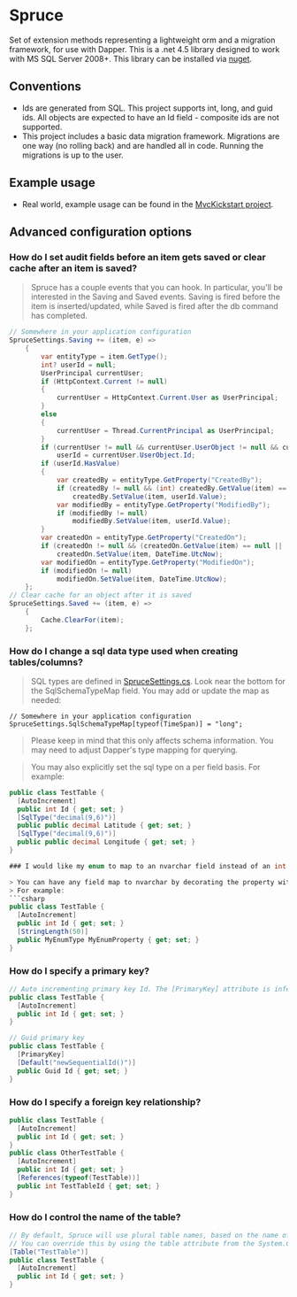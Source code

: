 Spruce
===========

Set of extension methods representing a lightweight orm and a migration framework, for use with Dapper.  This is a .net 4.5 library designed to work with MS SQL Server 2008+. This library can be installed via [nuget](https://nuget.org/packages/spruce).

Conventions
-----------

* Ids are generated from SQL. This project supports int, long, and guid ids. All objects are expected to have an Id field - composite ids are not supported.
* This project includes a basic data migration framework. Migrations are one way (no rolling back) and are handled all in code. Running the migrations is up to the user.

Example usage
-----------------
* Real world, example usage can be found in the [MvcKickstart project](https://github.com/jgeurts/MvcKickstart).


Advanced configuration options
------------------------------

### How do I set audit fields before an item gets saved or clear cache after an item is saved?
> Spruce has a couple events that you can hook. In particular, you'll be interested in the Saving and Saved events. Saving is fired before the item is inserted/updated, while Saved is fired after the db command has completed.
```csharp
// Somewhere in your application configuration
SpruceSettings.Saving += (item, e) =>
	{
		var entityType = item.GetType();
		int? userId = null;
		UserPrincipal currentUser;
		if (HttpContext.Current != null)
		{
			currentUser = HttpContext.Current.User as UserPrincipal;
		}
		else
		{
			currentUser = Thread.CurrentPrincipal as UserPrincipal;
		}
		if (currentUser != null && currentUser.UserObject != null && currentUser.UserObject.Id != default(int))
			userId = currentUser.UserObject.Id;
		if (userId.HasValue)
		{
			var createdBy = entityType.GetProperty("CreatedBy");
			if (createdBy != null && (int) createdBy.GetValue(item) == default(int))
				createdBy.SetValue(item, userId.Value);
			var modifiedBy = entityType.GetProperty("ModifiedBy");
			if (modifiedBy != null)
				modifiedBy.SetValue(item, userId.Value);
		}
		var createdOn = entityType.GetProperty("CreatedOn");
		if (createdOn != null && (createdOn.GetValue(item) == null || (DateTime) createdOn.GetValue(item) == default(DateTime)))
			createdOn.SetValue(item, DateTime.UtcNow);
		var modifiedOn = entityType.GetProperty("ModifiedOn");
		if (modifiedOn != null)
			modifiedOn.SetValue(item, DateTime.UtcNow);
	};
// Clear cache for an object after it is saved
SpruceSettings.Saved += (item, e) =>
	{
		Cache.ClearFor(item);
	};
```


### How do I change a sql data type used when creating tables/columns?

> SQL types are defined in [SpruceSettings.cs](https://github.com/jgeurts/spruce/blob/1a51840b7a2e35cf45107e04f68908a9eb76af65/Spruce/SpruceSettings.cs#L27-L39). Look near the bottom for the SqlSchemaTypeMap field.  You may add or update the map as needed:
```cscharp
// Somewhere in your application configuration
SpruceSettings.SqlSchemaTypeMap[typeof(TimeSpan)] = "long";
```
> Please keep in mind that this only affects schema information. You may need to adjust Dapper's type mapping for querying.

> You may also explicitly set the sql type on a per field basis. For example:
```csharp
public class TestTable {
  [AutoIncrement]
  public int Id { get; set; }
  [SqlType("decimal(9,6)")]
  public public decimal Latitude { get; set; }
  [SqlType("decimal(9,6)")]
  public public decimal Longitude { get; set; }
}

### I would like my enum to map to an nvarchar field instead of an int. How do I do this?

> You can have any field map to nvarchar by decorating the property with the [StringLength(xx)] attribute
> For example:
```csharp
public class TestTable {
  [AutoIncrement]
  public int Id { get; set; }
  [StringLength(50)]
  public MyEnumType MyEnumProperty { get; set; }
}
```


### How do I specify a primary key?
```csharp
// Auto incrementing primary key Id. The [PrimaryKey] attribute is inferred when using [AutoIncrement]
public class TestTable {
  [AutoIncrement]
  public int Id { get; set; }
}
```
```csharp
// Guid primary key
public class TestTable {
  [PrimaryKey]
  [Default("newSequentialId()")]
  public Guid Id { get; set; }
}
```
### How do I specify a foreign key relationship?
```csharp
public class TestTable {
  [AutoIncrement]
  public int Id { get; set; }
}
public class OtherTestTable {
  [AutoIncrement]
  public int Id { get; set; }
  [References(typeof(TestTable))]
  public int TestTableId { get; set; }
}
```
### How do I control the name of the table?
```csharp
// By default, Spruce will use plural table names, based on the name of the class. 
// You can override this by using the table attribute from the System.ComponentModel.DataAnnotations.Schema namespace
[Table("TestTable")]
public class TestTable {
  [AutoIncrement]
  public int Id { get; set; }
}
```
